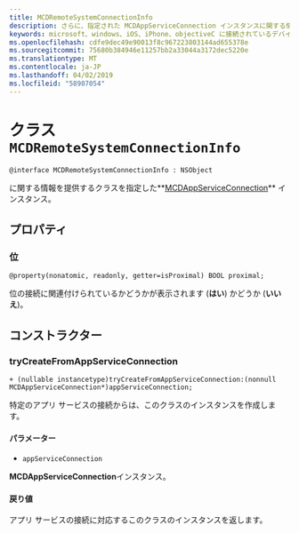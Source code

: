 ```yaml
---
title: MCDRemoteSystemConnectionInfo
description: さらに、指定された MCDAppServiceConnection インスタンスに関する情報を提供するクラスです。
keywords: microsoft、windows、iOS、iPhone、objectiveC に接続されているデバイス、プロジェクトのローマ
ms.openlocfilehash: cdfe9dec49e90013f8c967223803144ad655378e
ms.sourcegitcommit: 75680b384946e11257bb2a33044a3172dec5220e
ms.translationtype: MT
ms.contentlocale: ja-JP
ms.lasthandoff: 04/02/2019
ms.locfileid: "58907054"
---
```

# <a name="class-mcdremotesystemconnectioninfo"></a>クラス `MCDRemoteSystemConnectionInfo` 

```
@interface MCDRemoteSystemConnectionInfo : NSObject
```  

に関する情報を提供するクラスを指定した**[MCDAppServiceConnection](MCDAppServiceConnection.md)** インスタンス。

## <a name="properties"></a>プロパティ

### <a name="proximal"></a>位
`@property(nonatomic, readonly, getter=isProximal) BOOL proximal;`

位の接続に関連付けられているかどうかが表示されます (**はい**) かどうか (**いいえ**)。

## <a name="constructors"></a>コンストラクター

### <a name="trycreatefromappserviceconnection"></a>tryCreateFromAppServiceConnection
`+ (nullable instancetype)tryCreateFromAppServiceConnection:(nonnull MCDAppServiceConnection*)appServiceConnection;`

特定のアプリ サービスの接続からは、このクラスのインスタンスを作成します。

#### <a name="parameters"></a>パラメーター
* `appServiceConnection` 

**MCDAppServiceConnection**インスタンス。

#### <a name="returns"></a>戻り値
アプリ サービスの接続に対応するこのクラスのインスタンスを返します。